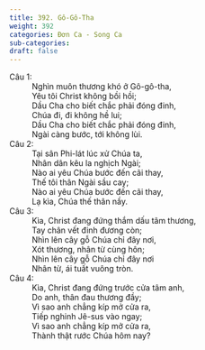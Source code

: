 ```yaml
---
title: 392. Gô-Gô-Tha
weight: 392
categories: Đơn Ca - Song Ca
sub-categories: 
draft: false
---
```

<dl><dt>Câu 1:</dt><dd data-verse="1">Nghìn muôn thương khó ở Gô-gô-tha, <br/>Yêu tôi Christ không bồi hồi; <br/>Dầu Cha cho biết chắc phải đóng đinh, <br/>Chúa đi, đi không hề lui; <br/>Dầu Cha cho biết chắc phải đóng đinh, <br/>Ngài càng bước, tới không lùi. </dd><dt>Câu 2:</dt><dd data-verse="2">Tại sân Phi-lát lúc xử Chúa ta, <br/>Nhân dân kêu la nghịch Ngài; <br/>Nào ai yêu Chúa bước đến cãi thay, <br/>Thế tôi thân Ngài sầu cay; <br/>Nào ai yêu Chúa bước đến cãi thay, <br/>Lạ kìa, Chúa thế thân nầy. </dd><dt>Câu 3:</dt><dd data-verse="3">Kìa, Christ đang đứng thắm dấu tâm thương, <br/>Tay chân vết đinh đương còn; <br/>Nhìn lên cây gỗ Chúa chỉ đây nơi, <br/>Xót thương, nhân từ cùng hôn; <br/>Nhìn lên cây gỗ Chúa chỉ đây nơi <br/>Nhân từ, ái tuất vuông tròn. </dd><dt>Câu 4:</dt><dd data-verse="4">Kìa, Christ đang đứng trước cửa tâm anh, <br/>Do anh, thân đau thương đầy; <br/>Vì sao anh chẳng kíp mở cửa ra, <br/>Tiếp nghinh Jê-sus vào ngay; <br/>Vì sao anh chẳng kíp mở cửa ra, <br/>Thành thật rước Chúa hôm nay? </dd></dl>